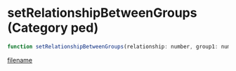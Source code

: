 # setRelationshipBetweenGroups (Category ped)

```js
function setRelationshipBetweenGroups(relationship: number, group1: number, group2: number): void
```

[filename](setRelationshipBetweenGroups_m.md ':include')